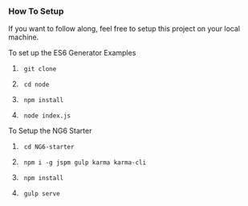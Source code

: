 ### How To Setup

If you want to follow along, feel free to setup this project on your local machine.

To set up the ES6 Generator Examples
1.      git clone
2.      cd node
3.      npm install
4.      node index.js

To Setup the NG6 Starter

1.      cd NG6-starter
2.      npm i -g jspm gulp karma karma-cli
3.      npm install
4.      gulp serve